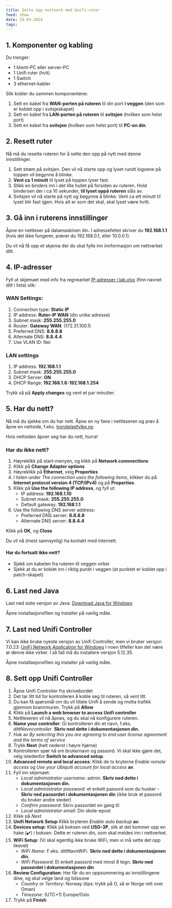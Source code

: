 ```yaml
---
title: Sette opp nettverk med Unifi-ruter
feed: show
date: 19-03-2024
tags:
---
```

## 1. Komponenter og kabling
Du trenger:
* 1 klient-PC eller server-PC
* 1 Unifi ruter (hvit)
* 1 Switch
* 3 ethernet-kabler

Slik kobler du sammen komponentene:
1. Sett en kabel fra **WAN-porten på ruteren** til din port **i veggen** (den som er koblet opp i svitsjeskapet)
2. Sett en kabel fra **LAN-porten på ruteren** til **svitsjen** (hvilken som helst port)
3. Sett en kabel fra **svitsjen** (hvilken som helst port) til **PC-en din**.

## 2. Resett ruter
Nå må du resette ruteren for å sette den opp på nytt med denne innstillinger.

1. Sett strøm på svitsjen. Den vil nå starte opp og lyset rundt logoene på toppen vil begynne å blinke. 
2. **Vent ca 1 minutt** til lyset på toppen lyser fast.
2. Stikk en binders inn i det lille hullet på forsiden av ruteren. Hold bindersen der i ca 10 sekunder, **til lyset oppå ruteren** slås av.
3. Svitsjen vil nå starte på nytt og begynne å blinke. Vent ca ett minutt til lyset blir fast igjen. Hvis alt er som det skal, skal lyset være hvitt.

## 3. Gå inn i ruterens innstillinger
Åpne en nettleser på datamaskinen din. I adressefeltet skriver du **192.168.1.1** (hvis det ikke fungerer, prøver du 192.168.0.1, eller 10.0.0.1).

Du vil nå få opp et skjema der du skal fylle inn innformasjon om nettverket ditt.

## 4. IP-adresser
Fyll ut skjemaet med info fra regnearket [IP-adresser i lab.xlsx](https://tronder.sharepoint.com/:x:/s/IMCharlottenlund/Ef98P9EJRO5NnUspzok7g3gBBj5-aM77rAv5XPjbC24-Ww?e=survQx) (finn navnet ditt i lista) slik:

### WAN Settings:
1. Connection type: **Static IP**
2. IP address: **Ruter-IP WAN** (din unike adresse)
3. Subnet mask: **255.255.255.0**
4. Router: **Gateway WAN**: (172.31.100.1)
5. Preferred DNS: **8.8.8.8**
6. Alternate DNS: **8.8.4.4**
7. Use VLAN ID: Nei  

### LAN settings
1. IP address: **192.168.1.1**
2. Subnet mask: **255.255.255.0**
3. DHCP Server: **ON**
4. DHCP Range: **192.168.1.6**-**192.168.1.254**

Trykk så på **Apply changes** og vent et par minutter.

## 5. Har du nett?
Nå må du sjekke om du har nett. Åpne en ny fane i nettleseren og prøv å åpne en nettside, f.eks. [trondelagfylke.no](https://www.trondelagfylke.no/)

Hvis nettsiden åpner seg har du nett, hurra!

### Har du ikke nett?
1. Høyreklikk på start-menyen, og klikk på **Network connnections**
2. Klikk på **Change Adapter options**
3. Høyreklikk på **Ethernet**, velg **Properties**
4. I listen under _The connection uses the following items_, klikker du på **Internet protocol version 4 (TCP/IPv4)** og på **Properties**.
5. Klikk på **Use the following IP address**, og fyll ut:
	* IP address: **192.168.1.10**
	* Subnet mask: **255.255.255.0**
	* Default gateway: **192.168.1.1**
6. Use the following DNS server address:
	* Preferred DNS server: **8.8.8.8**
	* Alternate DNS server: **8.8.4.4**

Klikk på **OK**, og **Close**

Du vil nå (mest sannsynlig) ha kontakt med internett.

#### Har du fortsatt ikke nett?
- Sjekk om kabelen fra ruteren til veggen virker
- Sjekk at du er koblet inn i riktig punkt i veggen (at punktet er koblet opp i patch-skapet)



## 6. Last ned Java
Last ned siste versjon av Java: [Download Java for Windows](https://www.java.com/download/ie_manual.jsp)

Åpne installasjonsfilen og installer på vanlig måte.

## 7. Last ned Unifi Controller
Vi kan ikke bruke nyeste versjon av Unifi Controller, men vi bruker versjon 7.0.23: [UniFi Network Application for Windows](https://dl.ui.com/unifi/7.0.23/UniFi-installer.exe)
I noen tilfeller kan det være at denne ikke virker. I så fall må du installere versjon 5.12.35.

Åpne installasjonsfilen og installer på vanlig måte.

## 8. Sett opp Unifi Controller
1. Åpne Unifi Controller fra skrivebordet
2. Det tar litt tid for kontrolleren å koble seg til ruteren, så vent litt.
3. Du kan få spørsmål om du vil tillate Unifi å sende og motta trafikk gjennom brannmuren. Trykk på **Allow**
4. Klikk på **Launch a web browser to access Unifi controller**
5. Nettleseren vil nå åpnes, og du skal nå konfigurere ruteren.
6. **Name your controller**: Gi kontrolleren din et navn, f.eks. _dittNavncontroller_. **Skriv ned dette i dokumentasjonen din.**
7. Huk av _By selecting this you are agreeing to end user license agreement and the terms of service_
8. Trykk **Next** (helt nederst i høyre hjørne)
9. Kontrolleren spør nå om brukernavn og passord. Vi skal ikke gjøre det, velg istedenfor **Switch to advanced setup**.
10. **Advanced remote and local access**: Klikk de to bryterne _Enable remote access_ og _Use your Ubiquiti account for local access_ **av**.
11. Fyll inn skjemaet: 
	* _Local administrator username_: admin. **Skriv ned dette i dokumentasjonen din.**
	* _Local administrator password_: et enkelt passord som du husker - **Skriv ned passordet i dokumentasjonen din** (ikke bruk et passord du bruker andre steder)
	* _Confirm password_: Skriv passordet en gang til
	* *Local administrator email*: Din skole-epost
1. Klikk på _Next_
2. **Unifi Network Setup** Klikk bryteren _Enable auto backup_ **av**.
3. **Devices setup**: Klikk på boksen ved __USG-3P__, slik at det kommer opp en hake (✔️) i boksen. Dette er ruteren din, som skal meldes inn i nettverket.
4. **WiFi Setup**: (Vi skal egentlig ikke bruke WiFi, men vi må sette det opp likevel)
	* _WiFi Name_: F.eks. dittNavnWiFi. **Skriv ned dette i dokumentasjonen din.**
	* _WiFi Password_: Et enkelt passord med minst 8 tegn. **Skriv ned passordet i dokumentasjonen din**
5. **Review Configuration**: Her får du en oppsummering av innstillingene dine, og skal velge land og tidssone
	* _Country or Territory_: Norway (tips: trykk på O, så er Norge rett over Oman)
	* _Timezone_: (UTC+1) Europe/Oslo
6. Trykk på **Finish**